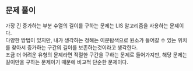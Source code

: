 ## 문제 풀이
가장 긴 증가하는 부분 수열의 길이를 구하는 문제는 LIS 알고리즘을 사용하는 문제이다.   
다양한 방법이 있지만, 내가 생각하는 정해는 이분탐색으로 원소가 들어갈 수 있는 위치를 찾아서
증가하는 구간의 길이를 보존하는것이라고 생각한다.   
조금 더 어려운 유형의 문제라면 적절한 구간을 구하는 문제로 들어가지만, 해당 문제는 길이만을 구하는 문제이기 때문에 비교적 단순한 문제이다.